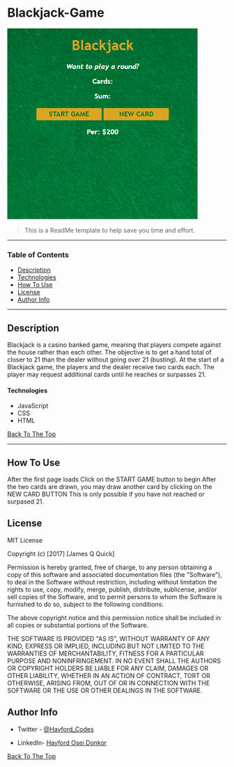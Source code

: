 # Blackjack-Game

![Project Image](image-1.png)

> This is a ReadMe template to help save you time and effort.

---

### Table of Contents

- [Description](#description)
- [Technologies](#Technologies)
- [How To Use](#how-to-use)
- [License](#license)
- [Author Info](#author-info)

---

## Description

Blackjack is a casino banked game, meaning that players compete against the house rather than each other. The objective is to get a hand total of closer to 21 than the dealer without going over 21 (busting).
At the start of a Blackjack game, the players and the dealer receive two cards each. The player may request additional cards until he reaches or surpasses 21.


#### Technologies

- JavaScript
- CSS
- HTML

[Back To The Top](#Blackjack-Game)

---

## How To Use
 After the first page loads
 Click on the START GAME button to begin
 After the two cards are drawn, you may draw 
 another card by clicking on the NEW CARD BUTTON
 This is only possible if you have not reached
 or surpased 21.


## License

MIT License

Copyright (c) [2017] [James Q Quick]

Permission is hereby granted, free of charge, to any person obtaining a copy
of this software and associated documentation files (the "Software"), to deal
in the Software without restriction, including without limitation the rights
to use, copy, modify, merge, publish, distribute, sublicense, and/or sell
copies of the Software, and to permit persons to whom the Software is
furnished to do so, subject to the following conditions:

The above copyright notice and this permission notice shall be included in all
copies or substantial portions of the Software.

THE SOFTWARE IS PROVIDED "AS IS", WITHOUT WARRANTY OF ANY KIND, EXPRESS OR
IMPLIED, INCLUDING BUT NOT LIMITED TO THE WARRANTIES OF MERCHANTABILITY,
FITNESS FOR A PARTICULAR PURPOSE AND NONINFRINGEMENT. IN NO EVENT SHALL THE
AUTHORS OR COPYRIGHT HOLDERS BE LIABLE FOR ANY CLAIM, DAMAGES OR OTHER
LIABILITY, WHETHER IN AN ACTION OF CONTRACT, TORT OR OTHERWISE, ARISING FROM,
OUT OF OR IN CONNECTION WITH THE SOFTWARE OR THE USE OR OTHER DEALINGS IN THE
SOFTWARE.


## Author Info

- Twitter - [@Hayford_Codes](https://twitter.com/Hayford_Codes?s=09)

- LinkedIn- [Hayford Osei Donkor](https://www.linkedin.com/in/hayford-osei-donkor-334b5218a)

[Back To The Top](#Blackjack-Game)
